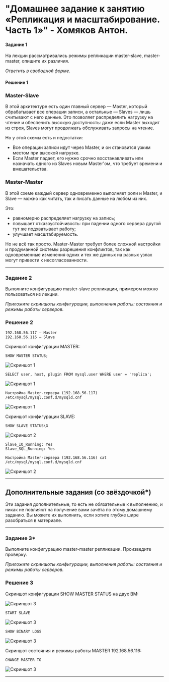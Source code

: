 # "Домашнее задание к занятию «Репликация и масштабирование. Часть 1»" - Хомяков Антон.

#### Задание 1

На лекции рассматривались режимы репликации master-slave, master-master, опишите их различия.

*Ответить в свободной форме.*

#### Решение 1

### Master-Slave
В этой архитектуре есть один главный сервер — Master, который обрабатывает все операции записи, а остальные — Slaves — лишь считывают с него данные. Это позволяет распределить нагрузку на чтение и обеспечить высокую доступность: даже если Master выходит из строя, Slaves могут продолжать обслуживать запросы на чтение.

Но у этой схемы есть и недостатки:
- Все операции записи идут через Master, и он становится узким местом при высокой нагрузке.
- Если Master падает, его нужно срочно восстанавливать или назначать одного из Slaves новым Master'ом, что требует времени и вмешательства.

### Master-Master
В этой схеме каждый сервер одновременно выполняет роли и Master, и Slave — можно как читать, так и писать данные на любом из них. 

Это:
- равномерно распределяет нагрузку на запись;
- повышает отказоустойчивость: при падении одного сервера другой тут же подхватывает работу;
- улучшает масштабируемость.

Но не всё так просто. Master-Master требует более сложной настройки и продуманной системы разрешения конфликтов, так как одновременные изменения одних и тех же данных на разных узлах могут привести к несогласованности.


---

### Задание 2

Выполните конфигурацию master-slave репликации, примером можно пользоваться из лекции.

*Приложите скриншоты конфигурации, выполнения работы: состояния и режимы работы серверов.*

### Решение 2

```
192.168.56.117 — Master
192.168.56.116 — Slave
```

Cкриншот конфигурации MASTER:

```
SHOW MASTER STATUS;
```
![Скриншот 1](img/1.png)

```
SELECT user, host, plugin FROM mysql.user WHERE user = 'replica';
```
![Скриншот 1](img/1.1.png)

```
Настройка Master-сервера (192.168.56.117) /etc/mysql/mysql.conf.d/mysqld.cnf
```
![Скриншот 1](img/1.2.png)


Скриншот конфигурации SLAVE:

```
SHOW SLAVE STATUS\G
```
![Скриншот 2](img/2.png)
```
Slave_IO_Running: Yes
Slave_SQL_Running: Yes
```

```
Настройка Master-сервера (192.168.56.116) cat /etc/mysql/mysql.conf.d/mysqld.cnf
```
![Скриншот 2](img/2.1.png)



---
## Дополнительные задания (со звёздочкой*)
Эти задания дополнительные, то есть не обязательные к выполнению, и никак не повлияют на получение вами зачёта по этому домашнему заданию. Вы можете их выполнить, если хотите глубже шире разобраться в материале.

---

### Задание 3* 

Выполните конфигурацию master-master репликации. Произведите проверку.

*Приложите скриншоты конфигурации, выполнения работы: состояния и режимы работы серверов.*

### Решение 3

Cкриншот конфигурации SHOW MASTER STATUS на двух ВМ:

![Скриншот 3](img/3.png)

```
START SLAVE
```
![Скриншот 3](img/3.1.png)

```
SHOW BINARY LOGS
```
![Скриншот 3](img/3.2.png)


Cкриншот состояния и режимы работы MASTER 192.168.56.116:
```
CHANGE MASTER TO
```
![Скриншот 3](img/3.3.png)

---
